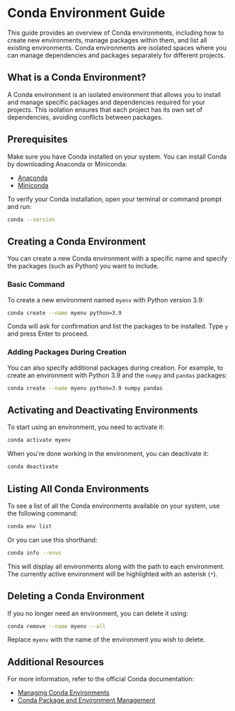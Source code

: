 
# Conda Environment Guide

This guide provides an overview of Conda environments, including how to create new environments, manage packages within them, and list all existing environments. Conda environments are isolated spaces where you can manage dependencies and packages separately for different projects.

## What is a Conda Environment?

A Conda environment is an isolated environment that allows you to install and manage specific packages and dependencies required for your projects. This isolation ensures that each project has its own set of dependencies, avoiding conflicts between packages.

## Prerequisites

Make sure you have Conda installed on your system. You can install Conda by downloading Anaconda or Miniconda:
- [Anaconda](https://www.anaconda.com/products/individual)
- [Miniconda](https://docs.conda.io/en/latest/miniconda.html)

To verify your Conda installation, open your terminal or command prompt and run:

```bash
conda --version
```

## Creating a Conda Environment

You can create a new Conda environment with a specific name and specify the packages (such as Python) you want to include.

### Basic Command

To create a new environment named `myenv` with Python version 3.9:

```bash
conda create --name myenv python=3.9
```

Conda will ask for confirmation and list the packages to be installed. Type `y` and press Enter to proceed.

### Adding Packages During Creation

You can also specify additional packages during creation. For example, to create an environment with Python 3.9 and the `numpy` and `pandas` packages:

```bash
conda create --name myenv python=3.9 numpy pandas
```

## Activating and Deactivating Environments

To start using an environment, you need to activate it:

```bash
conda activate myenv
```

When you're done working in the environment, you can deactivate it:

```bash
conda deactivate
```

## Listing All Conda Environments

To see a list of all the Conda environments available on your system, use the following command:

```bash
conda env list
```

Or you can use this shorthand:

```bash
conda info --envs
```

This will display all environments along with the path to each environment. The currently active environment will be highlighted with an asterisk (`*`).

## Deleting a Conda Environment

If you no longer need an environment, you can delete it using:

```bash
conda remove --name myenv --all
```

Replace `myenv` with the name of the environment you wish to delete.

## Additional Resources

For more information, refer to the official Conda documentation:
- [Managing Conda Environments](https://docs.conda.io/projects/conda/en/latest/user-guide/tasks/manage-environments.html)
- [Conda Package and Environment Management](https://docs.conda.io/projects/conda/en/latest/user-guide/index.html)



